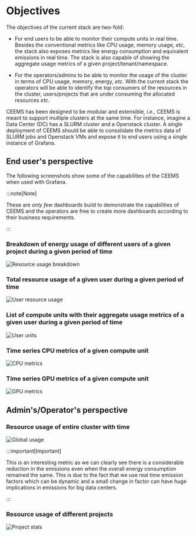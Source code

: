 # Objectives

The objectives of the current stack are two-fold:

- For end users to be able to monitor their compute units in real time. Besides the 
conventional metrics like CPU usage, memory usage, _etc_, the stack also exposes 
metrics like energy consumption and equivalent emissions in real time. The stack is 
also capable of showing the aggregate usage metrics of a given project/tenant/namespace.

- For the operators/admins to be able to monitor the usage of the cluster in terms of 
CPU usage, memory, energy, _etc_. With the current stack the operators will be able to
identify the top consumers of the resources in the cluster, users/projects that are 
under consuming the allocated resources _etc_.

CEEMS has been designed to be modular and extensible, _i.e.,_ CEEMS is meant to support 
multiple clusters at the same time. For instance, imagine a Data Center (DC) has a SLURM 
cluster and a Openstack cluster. A single deployment of CEEMS should be able to 
consolidate the metrics data of SLURM jobs and Openstack VMs and expose it to 
end users using a single instance of Grafana.

## End user's perspective

The following screenshots show some of the capabilities of the CEEMS when used with 
Grafana. 

:::note[Note]

These are _only few_ dashboards build to 
demonstrate the capabilities of CEEMS and the operators are free to create more 
dashboards according to their business requirements.

:::

### Breakdown of energy usage of different users of a given project during a given period of time

![Resource usage breakdown](/img/dashboards/agg_proj.png)

### Total resource usage of a given user during a given period of time

![User resource usage](/img/dashboards/agg.png)

### List of compute units with their aggregate usage metrics of a given user during a given period of time

![User units](/img/dashboards/job_list.png)

### Time series CPU metrics of a given compute unit

![CPU metrics](/img/dashboards/cpu_ts_stats.png)

### Time series GPU metrics of a given compute unit

![GPU metrics](/img/dashboards/gpu_ts_stats.png)

## Admin's/Operator's perspective

### Resource usage of entire cluster with time

![Global usage](/img/dashboards/global_usage.png)

:::important[Important]

This is an interesting metric as we can clearly see there is a considerable reduction
in the emissions even when the overall energy consumption remained the same. This is due 
to the fact that we use real time emission factors which can be dynamic and a small 
change in factor can have huge implications in emissions for big data centers.

:::

### Resource usage of different projects

![Project stats](/img/dashboards/project_stats.png)

